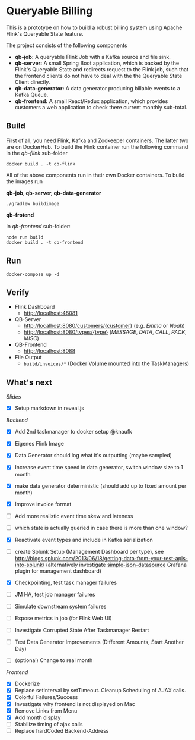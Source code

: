 Queryable Billing
=================

This is a prototype on how to build a robust billing system using Apache Flink's Queryable State feature.

The project consists of the following components

* **qb-job:** A queryable Flink Job with a Kafka source and file sink.
* **qb-server:** A small Spring Boot application, which is backed by the Flink's Queryable State and redirects request to the Flink job, such that the frontend clients do not have to deal with the the Queryable State Client directly.
* **qb-data-generator:** A data generator producing billable events to a Kafka Queue.
* **qb-frontend:** A small React/Redux application, which provides customers a web application to check there current monthly sub-total.

Build
-----
First of all, you need Flink, Kafka and Zookeeper containers. The latter two are on DockerHub. To build the Flink container run the following command in the *qb-flink* sub-folder
```
docker build . -t qb-flink
```
All of the above components run in their own Docker containers. To build the images run

**qb-job, qb-server, qb-data-generator**
```
./gradlew buildimage
```
**qb-frotend**

In *qb-frontend* sub-folder: 
```
node run build
docker build . -t qb-frontend
```

Run
---
```
docker-compose up -d
```

Verify
------
* Flink Dashboard 
    - <http://localhost:48081>   
* QB-Server
    - <http://localhost:8080/customers/{customer}> (e.g. *Emma* or *Noah*)
    - <http://localhost:8080/types/{type}> (*MESSAGE*, *DATA*, *CALL*, *PACK*, *MISC*)
* QB-Frontend
    - <http://localhost:8088>
* File Output
    - `build/invoices/*` (Docker Volume mounted into the TaskManagers)


What's next
-----------

*Slides*
- [x] Setup markdown in reveal.js 

*Backend*
- [x] Add 2nd taskmanager to docker setup @knaufk
- [x] Eigenes Flink Image
- [x] Data Generator should log what it's outputting (maybe sampled)
- [x] Increase event time speed in data generator, switch window size to 1 month
- [x] make data generator deterministic (should add up to fixed amount per month)
- [x] Improve invoice format
- [ ] Add more realistic event time skew and lateness
- [ ] which state is actually queried in case there is more than one window?
- [x] Reactivate event types and include in Kafka serialization
- [ ] create Splunk Setup (Management Dashboard per type), see <http://blogs.splunk.com/2013/06/18/getting-data-from-your-rest-apis-into-splunk/> (alternatively investigate [simple-json-datasource](https://github.com/grafana/simple-json-datasource) Grafana plugin for management dashboard)
- [x] Checkpointing, test task manager failures
- [ ] JM HA, test job manager failures
- [ ] Simulate downstream system failures
- [ ] Expose metrics in job (for Flink Web UI)
- [ ] Investigate Corrupted State After Taskmanager Restart
- [ ] Test Data Generator Improvements (Different Amounts, Start Another Day)
- [ ] (optional) Change to real month


*Frontend*
- [x] Dockerize
- [x] Replace setInterval by setTimeout. Cleanup Scheduling of AJAX calls.
- [x] Colorful Failures/Success
- [x] Investigate why frontend is not displayed on Mac
- [x] Remove Links from Menu
- [x] Add month display
- [ ] Stabilize timing of ajax calls
- [ ] Replace hardCoded Backend-Address